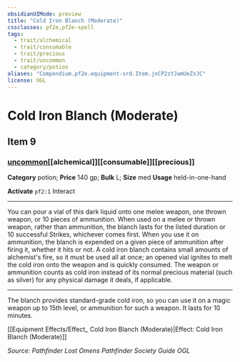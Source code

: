 ```yaml
---
obsidianUIMode: preview
title: "Cold Iron Blanch (Moderate)"
cssclasses: pf2e,pf2e-spell
tags:
  - trait/alchemical
  - trait/consumable
  - trait/precious
  - trait/uncommon
  - category/potion
aliases: "Compendium.pf2e.equipment-srd.Item.jnCP2zYJamUeZsJC"
license: OGL
---
```

# Cold Iron Blanch (Moderate)
## Item 9
### [uncommon](uncommon "Uncommon Rarity Trait")[[alchemical]][[consumable]][[precious]]

**Category** potion; 
**Price** 140 gp; 
**Bulk** L; **Size** med
**Usage** held-in-one-hand

**Activate** `pf2:1` Interact

* * *

You can pour a vial of this dark liquid onto one melee weapon, one thrown weapon, or 10 pieces of ammunition. When used on a melee or thrown weapon, rather than ammunition, the blanch lasts for the listed duration or 10 successful Strikes, whichever comes first. When you use it on ammunition, the blanch is expended on a given piece of ammunition after firing it, whether it hits or not. A cold iron blanch contains small amounts of alchemist's fire, so it must be used all at once; an opened vial ignites to melt the cold iron onto the weapon and is quickly consumed. The weapon or ammunition counts as cold iron instead of its normal precious material (such as silver) for any physical damage it deals, if applicable.

* * *

The blanch provides standard-grade cold iron, so you can use it on a magic weapon up to 15th level, or ammunition for such a weapon. It lasts for 10 minutes.

[[Equipment Effects/Effect_ Cold Iron Blanch (Moderate)|Effect: Cold Iron Blanch (Moderate)]]

*Source: Pathfinder Lost Omens Pathfinder Society Guide*
*OGL*